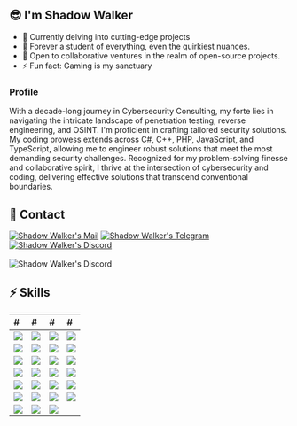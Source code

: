 ## :sunglasses: I'm Shadow Walker

- 🔭 Currently delving into cutting-edge projects
- 🌱 Forever a student of everything, even the quirkiest nuances.
- 👯 Open to collaborative ventures in the realm of open-source projects.
- ⚡ Fun fact: Gaming is my sanctuary

### Profile

With a decade-long journey in Cybersecurity Consulting, my forte lies in navigating the intricate landscape of penetration testing, reverse engineering, and OSINT. I'm proficient in crafting tailored security solutions. My coding prowess extends across C#, C++, PHP, JavaScript, and TypeScript, allowing me to engineer robust solutions that meet the most demanding security challenges. Recognized for my problem-solving finesse and collaborative spirit, I thrive at the intersection of cybersecurity and coding, delivering effective solutions that transcend conventional boundaries.

<h2>📃 Contact</h2>

<div>   
    <a href="mailto:shadow.walk3r1990@gmail.com" target="_blank"><img src="https://img.shields.io/badge/-Email-0D1117?style=for-the-badge&logo=gmail&logoColor=F0DB4F" alt="Shadow Walker's Mail"></a>
    <a href="https://t.me/Shad0w_Walk3r" target="_blank"><img src="https://img.shields.io/badge/Telegram-0D1117?style=for-the-badge&logo=telegram&logoColor=F0DB4F" alt="Shadow Walker's Telegram"></a>
    <a href="https://discord.com/users/652486596792418316" target="_blank"><img src="https://img.shields.io/badge/Discord-0D1117?style=for-the-badge&logo=discord&logoColor=F0DB4F" alt="Shadow Walker's Discord"></a>
    <br><br>
    <img alt="Shadow Walker's Discord" src="https://discord.c99.nl/widget/theme-2/357677852465823747.png" />
</div>

<h2>⚡ Skills</h2>

| # | # | # | # |
| :------------ | :--------------- | :----- | :----- |
| <img src="https://img.shields.io/badge/-JavaScript-0D1117?style=flat-square&logo=javascript&logoColor=F0DB4F"> | <img src="https://img.shields.io/badge/-HTML5-0D1117?style=flat-square&logo=html5&logoColor=F0DB4F"> | <img src="https://img.shields.io/badge/-Redis-0D1117?style=flat-square&logo=Redis&logoColor=F0DB4F"> | <img src="https://img.shields.io/badge/-Linux System Administration-0D1117?style=flat-square&logo=linux&logoColor=F0DB4F"> |
| <img src="https://img.shields.io/badge/-TypeScript-0D1117?style=flat-square&logo=typescript&logoColor=F0DB4F"> | <img src="https://img.shields.io/badge/-CSS3-0D1117?style=flat-square&logo=css3&logoColor=F0DB4F"> | <img src="https://img.shields.io/badge/-MongoDB-0D1117?style=flat-square&logo=mongodb&logoColor=F0DB4F"> | <img src="https://img.shields.io/badge/-Git-0D1117?style=flat-square&logo=git&logoColor=F0DB4F"> |
| <img src="https://img.shields.io/badge/-React-0D1117?style=flat-square&logo=react&logoColor=F0DB4F"> | <img src="https://img.shields.io/badge/-SASS-0D1117?style=flat-square&logo=sass&logoColor=F0DB4F"> | <img src="https://img.shields.io/badge/-MariaDB-0D1117?style=flat-square&logo=mysql&logoColor=F0DB4F"> | <img src="https://img.shields.io/badge/-Windows-0D1117?style=flat-square&logo=windows&logoColor=F0DB4F"> |
| <img src="https://img.shields.io/badge/-GraphQL-0D1117?style=flat-square&logo=graphql&logoColor=F0DB4F"> | <img src="https://img.shields.io/badge/-LESS-0D1117?style=flat-square&logo=less&logoColor=F0DB4F"> | <img src="https://img.shields.io/badge/-MySQL-0D1117?style=flat-square&logo=mysql&logoColor=F0DB4F"> | <img src="https://img.shields.io/badge/-Docker-0D1117?style=flat-square&logo=docker&logoColor=F0DB4F"> |
| <img src="https://img.shields.io/badge/-Node.js-0D1117?style=flat-square&logo=Node.js&logoColor=F0DB4F"> | <img src="https://img.shields.io/badge/-Styled Component-0D1117?style=flat-square&logo=styledcomponents&logoColor=F0DB4F"> | <img src="https://img.shields.io/badge/-PostgreSQL-0D1117?style=flat-square&logo=postgresql&logoColor=F0DB4F"> | <img src="https://img.shields.io/badge/-Heroku-0D1117?style=flat-square&logo=heroku&logoColor=F0DB4F"> |
| <img src="https://img.shields.io/badge/-Deno.js-0D1117?style=flat-square&logo=Deno&logoColor=F0DB4F"> | <img src="https://img.shields.io/badge/-C++-0D1117?style=flat-square&logo=c&logoColor=F0DB4F"> | <img src="https://img.shields.io/badge/-C%23-0D1117?style=flat-square&logo=csharp&logoColor=F0DB4F"> |  <img src="https://img.shields.io/badge/-Network Infrastructure-0D1117?style=flat-square&logo=network&logoColor=F0DB4F"> |
| <img src="https://img.shields.io/badge/-Penetration Tester-0D1117?style=flat-square&logo=penetration&logoColor=F0DB4F"> | <img src="https://img.shields.io/badge/-Reverse Engineering-0D1117?style=flat-square&logo=reverse&logoColor=F0DB4F"> | <img src="https://img.shields.io/badge/-Open Source Intelligence-0D1117?style=flat-square&logo=intelligence&logoColor=F0DB4F">
